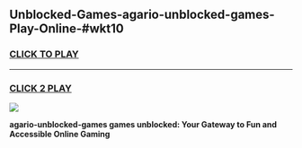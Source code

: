 
## Unblocked-Games-agario-unblocked-games-Play-Online-#wkt10
<h3>
<a href="https://premium.freeplayer.one?title=agario-unblocked-games&ref=27F">CLICK TO PLAY</a></h3>
<hr>

<h3>
<a href="https://premium.freeplayer.one?title=agario-unblocked-games&ref=27F">CLICK 2 PLAY</a>
  
</h3>

<a href="https://premium.freeplayer.one?title=agario-unblocked-games&ref=27F"><img src="https://clearcache.store/games.png"></a>


**agario-unblocked-games games unblocked: Your Gateway to Fun and Accessible Online Gaming**
